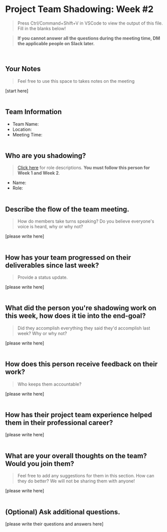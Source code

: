 # Project Team Shadowing: Week #2
> Press Ctrl/Command+Shift+V in VSCode to view the output of this file. Fill in the blanks below!

> **If you cannot answer all the questions during the meeting time, DM the applicable people on Slack later.**

<br>

## Your Notes
> Feel free to use this space to takes notes on the meeting

[start here]
<br><br>

## Team Information
- Team Name: 
- Location:
- Meeting Time:
<br><br>

## Who are you shadowing?
> [Click here](https://www.notion.so/h4i/Project-Team-Role-Descriptions-1aa197abf07b80b4b371efff5970a227?pvs=4) for role descriptions. **You must follow this person for Week 1 and Week 2**.

- Name:
- Role:
<br><br>

## Describe the flow of the team meeting.
> How do members take turns speaking? Do you believe everyone's voice is heard, why or why not?

[please write here]
<br><br>

## How has your team progressed on their deliverables since last week?
> Provide a status update.

[please write here]
<br><br>

## What did the person you're shadowing work on this week, how does it tie into the end-goal?
> Did they accomplish everything they said they'd accomplish last week? Why or why not?

[please write here]
<br><br>

## How does this person receive feedback on their work?
> Who keeps them accountable?

[please write here]
<br><br>

## How has their project team experience helped them in their professional career?
[please write here]
<br><br>

## What are your overall thoughts on the team? Would you join them?
> Feel free to add any suggestions for them in this section. How can they do better? We will not be sharing them with anyone!

[please write here]
<br><br>

## (Optional) Ask additional questions.
[please write their questions and answers here]


